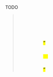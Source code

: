 TODO

<blockquote>
<dd>
<dl>
<dt>
<figcaption>
<figure>

<abbr>
<bdi>
<bdo>
<cite>
<code>
<data>
<dfn>
<em>
<kbd>
<mark>
<q>
<sub>
<sup>
<time>
<var> 	
<wbr>


<area>
<audio>
<img>
<map>
<track>
<video>


<datalist>
<fieldset>
<legend>


<details>
<menu> 	
<menuitem>
<summary>